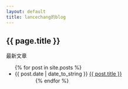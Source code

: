 ```yaml
---
layout: default
title: lancechang的blog
---
```

<h2>{{ page.title }}</h2>
<p>最新文章</p>
<ul>
	{% for post in site.posts %}
	<li>{{ post.date | date_to_string }}
		<a href="{{ site.baseurl }}{{ post.url }}">{{ post.title }}</a>
	</li>
　　　　{% endfor %}
</ul>
